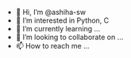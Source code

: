 - 👋 Hi, I’m @ashiha-sw
- 👀 I’m interested in Python, C
- 🌱 I’m currently learning ...
- 💞️ I’m looking to collaborate on ...
- 📫 How to reach me ...

<!---
ashiha-sw/ashiha-sw is a ✨ special ✨ repository because its `README.md` (this file) appears on your GitHub profile.
You can click the Preview link to take a look at your changes.
--->
